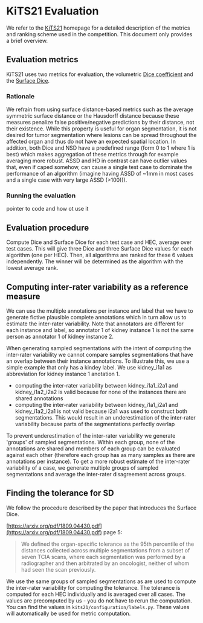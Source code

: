# KiTS21 Evaluation
We refer to the [KiTS21](https://kits21.kits-challenge.org/) homepage for a detailed description of the metrics and 
ranking scheme used in the competition. This document only provides a brief overview.

## Evaluation metrics
KiTS21 uses two metrics for evaluation, the volumetric 
[Dice coefficient](https://en.wikipedia.org/wiki/S%C3%B8rensen%E2%80%93Dice_coefficient) and the 
[Surface Dice](https://arxiv.org/pdf/1809.04430.pdf). 

### Rationale
We refrain from using surface distance-based metrics such as the average symmetric surface distance or the 
Hausdorff distance because these measures penalize false positive/negative predictions by their distance, not their 
existence. While this property is useful for organ segmentation, it is not desired for tumor segmentation where 
lesions can be spread throughout the affected organ and thus do not have an expected spatial location. In addition, 
both Dice and NSD have a predefined range (form 0 to 1 where 1 is best) which makes aggregation of these metrics through 
for example averaging more robust. ASSD and HD in contrast can have outlier values that, even if caped somehow, can 
cause a single test case to dominate the performance of an algorithm (imagine having ASSD of ~1mm in most cases and 
a single case with very large ASSD (>100))).

### Running the evaluation
pointer to code and how ot use it

## Evaluation procedure
Compute Dice and Surface Dice for each test case and HEC, average over test cases. This will give three Dice and three 
Surface Dice values for each algorithm (one per HEC). Then, all algorithms are ranked for these 6 values independently.
The winner will be determined as the algorithm with the lowest average rank.

## Computing inter-rater variability as a reference measure
We can use the multiple annotations per instance and label that we have to generate fictive plausible complete 
annotations which in turn allow us to estimate the inter-rater variability. Note that annotators are different for each 
instance and label, so annotator 1 of kidney instance 1 is not the same person as annotator 1 of kidney instance 2. 

When generating sampled segmentations with the intent of computing the inter-rater variability we cannot compare 
samples segmentations that have an overlap between their instance annotations. To illustrate this, we use a simple 
example that only has a kindey label. We use kidney_i1a1 as abbreviation for kidney instance 1 anotation 1.

- computing the inter-rater variability between kidney_i1a1_i2a1 and kidney_i1a2_i2a2 is valid because for none of the 
  instances there are shared annotations
- computing the inter-rater variability between kidney_i1a1_i2a1 and kidney_i1a2_i2a1 is not valid because i2a1 was 
  used to construct both segmentations. This would result in an underestimation of the inter-rater variability because 
  parts of the segmentations perfectly overlap

To prevent underestimation of the inter-rater variability we generate 'groups' of sampled segmentations. Within each 
group, none of the annotations are shared and members of each group can be evaluated against each other (therefore 
each group has as many samples as there are annotations per instance). To get a more 
robust estimate of the inter-rater variability of a case, we generate multiple groups of sampled segmentations and 
average the inter-rater disagreement across groups. 

## Finding the tolerance for SD
We follow the procedure described by the paper that introduces the Surface Dice.

[https://arxiv.org/pdf/1809.04430.pdf](https://arxiv.org/pdf/1809.04430.pdf) page 5:

> We defined the organ-specific tolerance as the 95th percentile of the distances collected across multiple 
> segmentations from a subset of seven TCIA scans, where each segmentation was performed by a radiographer and then 
> arbitrated by an oncologist, neither of whom had seen the scan previously.

We use the same groups of sampled segmentations as are used to compute the inter-rater variability for computing the 
tolerance. The tolerance is computed for each HEC individually and is averaged over all cases. The values are 
precomputed by us - you do not have to rerun the computation. You can find the values in `kits21/configuration/labels.py`. 
These values will automatically be used for metric computation.